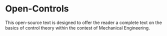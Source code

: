 # Open-Controls
This open-source text is designed to offer the reader a complete text on the basics of control theory within the contest of Mechanical Engineering. 
